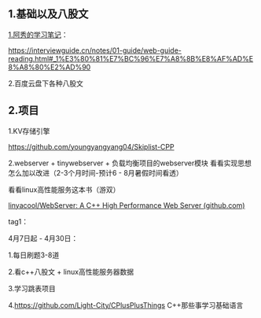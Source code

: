 

## 1.基础以及八股文

[1.阿秀的学习笔记](https://interviewguide.cn/)：

https://interviewguide.cn/notes/01-guide/web-guide-reading.html#_1%E3%80%81%E7%BC%96%E7%A8%8B%E8%AF%AD%E8%A8%80%E2%AD%90 

2.百度云盘下各种八股文







## 2.项目



1.KV存储引擎

https://github.com/youngyangyang04/Skiplist-CPP





2.webserver + tinywebserver + 负载均衡项目的webserver模块 看看实现思想 怎么加以改进（2-3个月时间-预计6 - 8月暑假时间看透）

看看linux高性能服务这本书（游双）

[linyacool/WebServer: A C++ High Performance Web Server (github.com)](https://github.com/linyacool/WebServer)







tag1：

4月7日起 - 4月30日：

1.每日刷题3-8道

2.看c++八股文 + linux高性能服务器数据

3.学习跳表项目

4.https://github.com/Light-City/CPlusPlusThings C++那些事学习基础语言